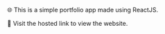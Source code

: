 🌐 This is a simple portfolio app made using ReactJS.

🚀 Visit the hosted link to view the  website.
